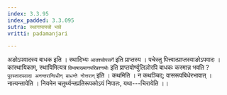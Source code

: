 ```yaml
---
index: 3.3.95
index_padded: 3.3.095
sutra: स्थागापापचो भावे
vritti: padamanjari

---
```

अङोऽपवादस्य बाधक इति । स्थादिभ्यः `आतश्चोपसर्गे` इति प्राप्तस्य । पचेस्तु पित्त्वात्प्राप्तस्याङोऽपवादः । कांस्थायिकाम्, स्थायिमित्यत्र `विभाषाख्यानपरिप्रश्नयोः` इति प्राप्तयोर्ण्वुलिञोरपि बाधकः कस्मान्न भवति ? `पुरस्तादपवादा अनन्तरान्विधीन् बाधन्ते नोत्तरान्` इति ।
कथमिति । न कथञ्चिद्; वासरूपबिधेरभावात् । नात्यन्तायेति । नियमेन चतुर्थ्यन्तप्रतिरूपकोऽयं निपातः, यथा---चिरायेति ।।